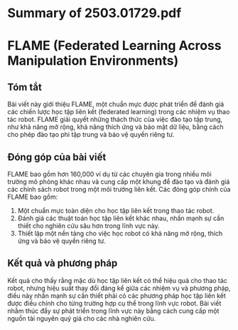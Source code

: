 # Summary of 2503.01729.pdf

# FLAME (Federated Learning Across Manipulation Environments)

## Tóm tắt
Bài viết này giới thiệu FLAME, một chuẩn mực được phát triển để đánh giá các chiến lược học tập liên kết (federated learning) trong các nhiệm vụ thao tác robot. FLAME giải quyết những thách thức của việc đào tạo tập trung, như khả năng mở rộng, khả năng thích ứng và bảo mật dữ liệu, bằng cách cho phép đào tạo phi tập trung và bảo vệ quyền riêng tư. 

## Đóng góp của bài viết
FLAME bao gồm hơn 160,000 ví dụ từ các chuyên gia trong nhiều môi trường mô phỏng khác nhau và cung cấp một khung để đào tạo và đánh giá các chính sách robot trong một môi trường liên kết. Các đóng góp chính của FLAME bao gồm:
1. Một chuẩn mực toàn diện cho học tập liên kết trong thao tác robot.
2. Đánh giá các thuật toán học tập liên kết khác nhau, nhấn mạnh sự cần thiết cho nghiên cứu sâu hơn trong lĩnh vực này.
3. Thiết lập một nền tảng cho việc học robot có khả năng mở rộng, thích ứng và bảo vệ quyền riêng tư.

## Kết quả và phương pháp
Kết quả cho thấy rằng mặc dù học tập liên kết có thể hiệu quả cho thao tác robot, nhưng hiệu suất thay đổi đáng kể giữa các nhiệm vụ và phương pháp, điều này nhấn mạnh sự cần thiết phải có các phương pháp học tập liên kết được điều chỉnh cho từng trường hợp cụ thể trong lĩnh vực robot. Bài viết nhằm thúc đẩy sự phát triển trong lĩnh vực này bằng cách cung cấp một nguồn tài nguyên quý giá cho các nhà nghiên cứu.
